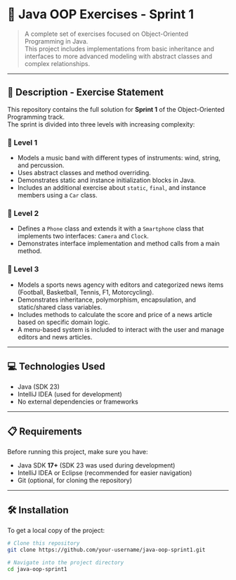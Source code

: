 # 🎵 Java OOP Exercises - Sprint 1

> A complete set of exercises focused on Object-Oriented Programming in Java.  
This project includes implementations from basic inheritance and interfaces to more advanced modeling with abstract classes and complex relationships.

---

## 📄 Description - Exercise Statement

This repository contains the full solution for **Sprint 1** of the Object-Oriented Programming track.  
The sprint is divided into three levels with increasing complexity:

### 🥁 Level 1  
- Models a music band with different types of instruments: wind, string, and percussion.
- Uses abstract classes and method overriding.
- Demonstrates static and instance initialization blocks in Java.
- Includes an additional exercise about `static`, `final`, and instance members using a `Car` class.

### 📱 Level 2  
- Defines a `Phone` class and extends it with a `Smartphone` class that implements two interfaces: `Camera` and `Clock`.
- Demonstrates interface implementation and method calls from a main method.

### 📰 Level 3  
- Models a sports news agency with editors and categorized news items (Football, Basketball, Tennis, F1, Motorcycling).
- Demonstrates inheritance, polymorphism, encapsulation, and static/shared class variables.
- Includes methods to calculate the score and price of a news article based on specific domain logic.
- A menu-based system is included to interact with the user and manage editors and news articles.

---

## 💻 Technologies Used

- Java (SDK 23)
- IntelliJ IDEA (used for development)
- No external dependencies or frameworks

---

## 📋 Requirements

Before running this project, make sure you have:

- Java SDK **17+** (SDK 23 was used during development)
- IntelliJ IDEA or Eclipse (recommended for easier navigation)
- Git (optional, for cloning the repository)

---

## 🛠️ Installation

To get a local copy of the project:

```bash
# Clone this repository
git clone https://github.com/your-username/java-oop-sprint1.git

# Navigate into the project directory
cd java-oop-sprint1
